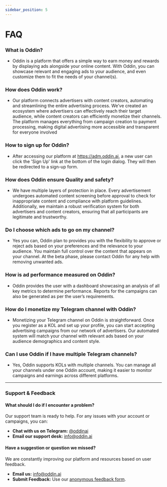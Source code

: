 ```yaml
---
sidebar_position: 5
---
```


# FAQ

### What is Oddin?

- Oddin is a platform that offers a simple way to earn money and rewards by displaying ads alongside your online content. With Oddin, you can showcase relevant and engaging ads to your audience, and even customize them to fit the needs of your channel(s).

### How does Oddin work?

- Our platform connects advertisers with content creators, automating and streamlining the entire advertising process. We’ve created an ecosystem where advertisers can effectively reach their target audience, while content creators can efficiently monetize their channels. The platform manages everything from campaign creation to payment processing, making digital advertising more accessible and transparent for everyone involved

### How to sign up for Oddin?

- After accessing our platform at https://adm.oddin.ai, a new user can click the 'Sign Up' link at the bottom of the login dialog. They will then be redirected to a sign-up form.

### How does Oddin ensure Quality and safety?

- We have multiple layers of protection in place. Every advertisement undergoes automated content screening before approval to check for inappropriate content and compliance with platform guidelines. Additionally, we maintain a robust verification system for both advertisers and content creators, ensuring that all participants are legitimate and trustworthy.

### Do I choose which ads to go on my channel?

- Yes you can, Oddin plan to provides you with the flexibility to approve or reject ads based on your preferences and the relevance to your audience. You maintain full control over the content that appears on your channel. At the beta phase, please contact Oddin for any help with removing unwanted ads.

### How is ad performance measured on Oddin?

- Oddin provides the user with a dashboard showcasing an analysis of all key metrics to determine performance. Reports for the campaigns can also be generated as per the user’s requirements.

### How do I monetize my Telegram channel with Oddin?

- Monetizing your Telegram channel on Oddin is straightforward. Once you register as a KOL and set up your profile, you can start accepting advertising campaigns from our network of advertisers. Our automated system will match your channel with relevant ads based on your audience demographics and content style.

### Can I use Oddin if I have multiple Telegram channels?

- Yes, Oddin supports KOLs with multiple channels. You can manage all your channels under one Oddin account, making it easier to monitor campaigns and earnings across different platforms.

---

### **Support & Feedback**

#### What should I do if I encounter a problem?

Our support team is ready to help. For any issues with your account or campaigns, you can:

- **Chat with us on Telegram:** [@oddinai](https://t.me/oddinai)
- **Email our support desk:** [info@oddin.ai](mailto:info@oddin.ai)

#### Have a suggestion or question we missed?

We are constantly improving our platform and resources based on user feedback.

- **Email us:** [info@oddin.ai](mailto:info@oddin.ai)
- **Submit Feedback:** Use our [anonymous feedback form](https://docs.google.com/forms/d/e/1FAIpQLSfI2EfXI1pDI0DOhwWA2Es_uZltXFk87D1X9hZ8dFlVRSt03Q/viewform).
